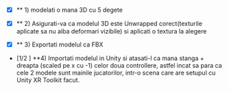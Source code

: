 - [X] ** 1) modelati o mana 3D cu 5 degete

- [X] ** 2) Asigurati-va ca modelul 3D este Unwrapped corect(texturile aplicate sa nu aiba deformari vizibile) si aplicati o textura la alegere

- [X] ** 3) Exportati modelul ca FBX

- [1/2 ] **4) Importati modelul in Unity si atasati-l ca mana stanga + dreapta (scaled pe x cu -1) celor doua controllere, astfel incat sa para ca cele 2 modele sunt mainile jucatorilor, intr-o scena care are setupul cu Unity XR Toolkit facut.
        
